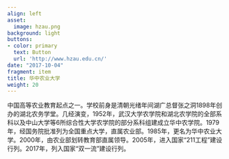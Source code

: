 ```yaml
---
align: left
asset:
  image: hzau.png
background: light
buttons:
- color: primary
  text: Button
  url: 'http://www.hzau.edu.cn/'
date: "2017-10-04"
fragment: item
title: 华中农业大学
weight: 20
---
```


中国高等农业教育起点之一。学校前身是清朝光绪年间湖广总督张之洞1898年创办的湖北农务学堂。几经演变，1952年，武汉大学农学院和湖北农学院的全部系科以及中山大学等6所综合性大学农学院的部分系科组建成立华中农学院。1979年，经国务院批准列为全国重点大学，直属农业部。1985年，更名为华中农业大学。2000年，由农业部划转教育部直属领导。2005年，进入国家“211工程”建设行列。2017年，列入国家“双一流”建设行列。
